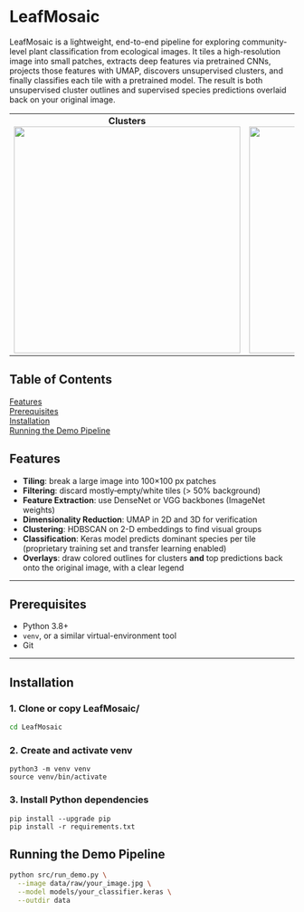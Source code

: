 # LeafMosaic

LeafMosaic is a lightweight, end-to-end pipeline for exploring community‐level plant classification from ecological images. It tiles a high-resolution image into small patches, extracts deep features via pretrained CNNs, projects those features with UMAP, discovers unsupervised clusters, and finally classifies each tile with a pretrained model.  The result is both unsupervised cluster outlines and supervised species predictions overlaid back on your original image.

<table>
  <tr>
    <td align="center">
      <strong>Clusters</strong><br>
      <img src="data/raw/20230627_bucket34.jpeg" width="400"/>
    </td>
    <td align="center">
      <strong>Clusters</strong><br>
      <img src="data/embeddings/cluster_outline.png" width="400"/>
    </td>
    <td align="center">
      <strong>Predictions</strong><br>
      <img src="data/embeddings/prediction_overlay.png" width="400"/>
    </td>
  </tr>
</table>


## Table of Contents

[Features](#features)  
[Prerequisites](#prerequisites)  
[Installation](#installation)  
[Running the Demo Pipeline](#running-the-demo-pipeline)  



## Features

- **Tiling**: break a large image into 100×100 px patches  
- **Filtering**: discard mostly‐empty/white tiles (> 50% background)  
- **Feature Extraction**: use DenseNet or VGG backbones (ImageNet weights)  
- **Dimensionality Reduction**: UMAP in 2D and 3D for verification  
- **Clustering**: HDBSCAN on 2-D embeddings to find visual groups  
- **Classification**: Keras model predicts dominant species per tile (proprietary training set and transfer learning enabled)
- **Overlays**: draw colored outlines for clusters **and** top predictions back onto the original image, with a clear legend  

---

## Prerequisites

- Python 3.8+  
- `venv`, or a similar virtual-environment tool  
- Git  

---

## Installation


### 1. Clone or copy LeafMosaic/
```bash
cd LeafMosaic
```

### 2. Create and activate venv
```
python3 -m venv venv
source venv/bin/activate
```
### 3. Install Python dependencies
```
pip install --upgrade pip
pip install -r requirements.txt
```
## Running the Demo Pipeline

```bash
python src/run_demo.py \
  --image data/raw/your_image.jpg \
  --model models/your_classifier.keras \
  --outdir data
```
